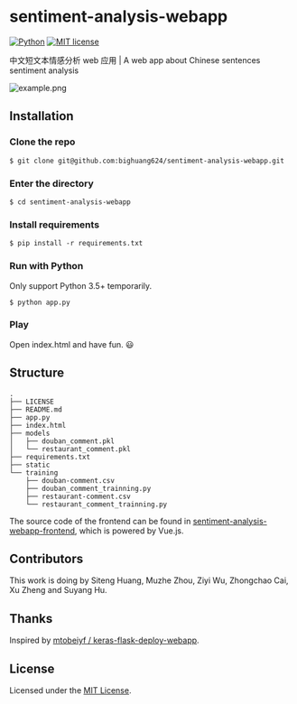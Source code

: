 # sentiment-analysis-webapp

[![Python](https://img.shields.io/badge/python-3.5%2B-green.svg)]()
[![MIT license](https://img.shields.io/badge/license-MIT-blue.svg)](https://github.com/bighuang624/sentiment-analysis-webapp/blob/master/LICENSE)

中文短文本情感分析 web 应用 | A web app about Chinese sentences sentiment analysis

![example.png](https://raw.githubusercontent.com/bighuang624/sentiment-analysis-webapp/master/docs/example.png)

## Installation

### Clone the repo

```shell
$ git clone git@github.com:bighuang624/sentiment-analysis-webapp.git
```

### Enter the directory

```shell
$ cd sentiment-analysis-webapp
```

### Install requirements

```shell
$ pip install -r requirements.txt
```

### Run with Python

Only support Python 3.5+ temporarily.

```shell
$ python app.py
```

### Play

Open index.html and have fun.  :smiley:

## Structure

```
.
├── LICENSE
├── README.md
├── app.py
├── index.html
├── models
│   ├── douban_comment.pkl
│   └── restaurant_comment.pkl
├── requirements.txt
├── static
└── training
    ├── douban-comment.csv
    ├── douban_comment_trainning.py
    ├── restaurant-comment.csv
    └── restaurant_comment_trainning.py
```

The source code of the frontend can be found in [sentiment-analysis-webapp-frontend](https://github.com/bighuang624/sentiment-analysis-webapp-frontend), which is powered by Vue.js.

## Contributors

This work is doing by Siteng Huang, Muzhe Zhou, Ziyi Wu, Zhongchao Cai, Xu Zheng and Suyang Hu.

## Thanks

Inspired by [mtobeiyf / keras-flask-deploy-webapp](https://github.com/mtobeiyf/keras-flask-deploy-webapp).

## License

Licensed under the [MIT License](https://github.com/bighuang624/sentiment-analysis-webapp/blob/master/LICENSE).